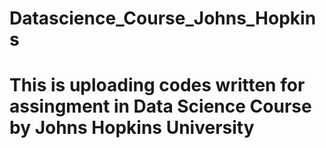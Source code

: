 # Datascience_Course_Johns_Hopkins
# This is uploading codes written for assingment in Data Science Course by Johns Hopkins University
